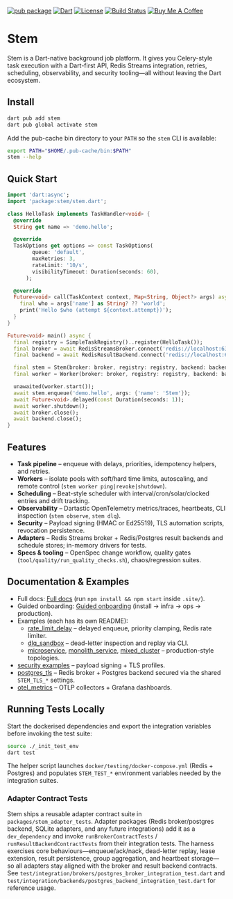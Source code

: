 [![pub package](https://img.shields.io/pub/v/stem.svg)](https://pub.dev/packages/stem)
[![Dart](https://img.shields.io/badge/dart-%3E%3D3.9.0-blue.svg)](https://dart.dev/)
[![License](https://img.shields.io/badge/license-MIT-purple.svg)](LICENSE)
[![Build Status](https://github.com/kingwill101/stem/workflows/ci/badge.svg)](https://github.com/kingwill101/stem/actions)
[![Buy Me A Coffee](https://img.shields.io/badge/Buy%20Me%20A%20Coffee-support-yellow.svg)](https://www.buymeacoffee.com/kingwill101)

# Stem

 Stem is a Dart-native background job platform. It gives you Celery-style
task execution with a Dart-first API, Redis Streams integration, retries,
scheduling, observability, and security tooling—all without leaving the Dart
ecosystem.

## Install

```bash
dart pub add stem
dart pub global activate stem
```

Add the pub-cache bin directory to your `PATH` so the `stem` CLI is available:

```bash
export PATH="$HOME/.pub-cache/bin:$PATH"
stem --help
```

## Quick Start

```dart
import 'dart:async';
import 'package:stem/stem.dart';

class HelloTask implements TaskHandler<void> {
  @override
  String get name => 'demo.hello';

  @override
  TaskOptions get options => const TaskOptions(
        queue: 'default',
        maxRetries: 3,
        rateLimit: '10/s',
        visibilityTimeout: Duration(seconds: 60),
      );

  @override
  Future<void> call(TaskContext context, Map<String, Object?> args) async {
    final who = args['name'] as String? ?? 'world';
    print('Hello $who (attempt ${context.attempt})');
  }
}

Future<void> main() async {
  final registry = SimpleTaskRegistry()..register(HelloTask());
  final broker = await RedisStreamsBroker.connect('redis://localhost:6379');
  final backend = await RedisResultBackend.connect('redis://localhost:6379/1');

  final stem = Stem(broker: broker, registry: registry, backend: backend);
  final worker = Worker(broker: broker, registry: registry, backend: backend);

  unawaited(worker.start());
  await stem.enqueue('demo.hello', args: {'name': 'Stem'});
  await Future<void>.delayed(const Duration(seconds: 1));
  await worker.shutdown();
  await broker.close();
  await backend.close();
}
```

## Features

- **Task pipeline** – enqueue with delays, priorities, idempotency helpers, and retries.
- **Workers** – isolate pools with soft/hard time limits, autoscaling, and remote control (`stem worker ping|revoke|shutdown`).
- **Scheduling** – Beat-style scheduler with interval/cron/solar/clocked entries and drift tracking.
- **Observability** – Dartastic OpenTelemetry metrics/traces, heartbeats, CLI inspection (`stem observe`, `stem dlq`).
- **Security** – Payload signing (HMAC or Ed25519), TLS automation scripts, revocation persistence.
- **Adapters** – Redis Streams broker + Redis/Postgres result backends and schedule stores; in-memory drivers for tests.
- **Specs & tooling** – OpenSpec change workflow, quality gates (`tool/quality/run_quality_checks.sh`), chaos/regression suites.

## Documentation & Examples

- Full docs: [Full docs](.site/docs) (run `npm install && npm start` inside `.site/`).
- Guided onboarding: [Guided onboarding](.site/docs/getting-started/) (install → infra → ops → production).
- Examples (each has its own README):
  - [rate_limit_delay](example/rate_limit_delay) – delayed enqueue, priority clamping, Redis rate limiter.
  - [dlq_sandbox](example/dlq_sandbox) – dead-letter inspection and replay via CLI.
  - [microservice](example/microservice), [monolith_service](example/monolith_service), [mixed_cluster](example/mixed_cluster) – production-style topologies.
- [security examples](example/security/*) – payload signing + TLS profiles.
- [postgres_tls](example/postgres_tls) – Redis broker + Postgres backend secured via the shared `STEM_TLS_*` settings.
- [otel_metrics](example/otel_metrics) – OTLP collectors + Grafana dashboards.

## Running Tests Locally

Start the dockerised dependencies and export the integration variables before
invoking the test suite:

```bash
source ./_init_test_env
dart test
```

The helper script launches `docker/testing/docker-compose.yml` (Redis +
Postgres) and populates `STEM_TEST_*` environment variables needed by the
integration suites.

### Adapter Contract Tests

Stem ships a reusable adapter contract suite in
`packages/stem_adapter_tests`. Adapter packages (Redis broker/postgres
backend, SQLite adapters, and any future integrations) add it as a
`dev_dependency` and invoke `runBrokerContractTests` /
`runResultBackendContractTests` from their integration tests. The harness
exercises core behaviours—enqueue/ack/nack, dead-letter replay, lease
extension, result persistence, group aggregation, and heartbeat storage—so
all adapters stay aligned with the broker and result backend contracts. See
`test/integration/brokers/postgres_broker_integration_test.dart` and
`test/integration/backends/postgres_backend_integration_test.dart` for
reference usage.
